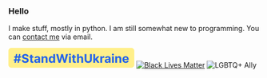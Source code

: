 ### Hello
I make stuff, mostly in python. I am still somewhat new to programming. You can [contact me](https://github.com/jackchatelain/jackchatelain/blob/main/Contact.md) via email.

[![Stand With Ukraine](https://raw.githubusercontent.com/vshymanskyy/StandWithUkraine/main/badges/StandWithUkraine.svg)](https://stand-with-ukraine.pp.ua) [![Black Lives Matter](https://img.shields.io/badge/Black%20Lives%20Matter-FCE21C)](https://blacklivesmatter.com/) ![LGBTQ+ Ally](https://img.shields.io/badge/LGBTQ%2b%20Ally-9633ff)

